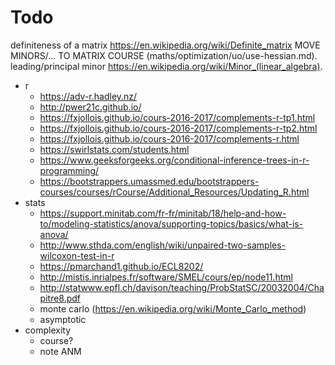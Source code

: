 # Todo

definiteness of a matrix
https://en.wikipedia.org/wiki/Definite_matrix
MOVE MINORS/... TO MATRIX COURSE
(maths/optimization/uo/use-hessian.md).
leading/principal minor https://en.wikipedia.org/wiki/Minor_(linear_algebra).

- r
  - https://adv-r.hadley.nz/
  - http://pwer21c.github.io/
  - https://fxjollois.github.io/cours-2016-2017/complements-r-tp1.html
  - https://fxjollois.github.io/cours-2016-2017/complements-r-tp2.html
  - https://fxjollois.github.io/cours-2016-2017/complements-r.html
  - https://swirlstats.com/students.html
  - https://www.geeksforgeeks.org/conditional-inference-trees-in-r-programming/
  - https://bootstrappers.umassmed.edu/bootstrappers-courses/courses/rCourse/Additional_Resources/Updating_R.html
- stats
  - https://support.minitab.com/fr-fr/minitab/18/help-and-how-to/modeling-statistics/anova/supporting-topics/basics/what-is-anova/
  - http://www.sthda.com/english/wiki/unpaired-two-samples-wilcoxon-test-in-r
  - https://pmarchand1.github.io/ECL8202/
  - http://mistis.inrialpes.fr/software/SMEL/cours/ep/node11.html
  - http://statwww.epfl.ch/davison/teaching/ProbStatSC/20032004/Chapitre8.pdf
  - monte carlo (https://en.wikipedia.org/wiki/Monte_Carlo_method)
  - asymptotic
- complexity
  - course?
  - note ANM
